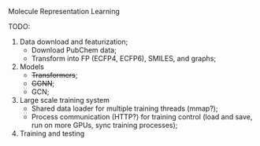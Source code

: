 Molecule Representation Learning

TODO: 

1. Data download and featurization; 
    * Download PubChem data;
    * Transform into FP (ECFP4, ECFP6), SMILES, and graphs;
2. Models 
    * ~~Transformers~~;
    * ~~GGNN~~;
    * GCN;
3. Large scale training system
    * Shared data loader for multiple training threads (mmap?);
    * Process communication (HTTP?) for training control 
    (load and save, run on more GPUs, sync training processes);
4. Training and testing 
